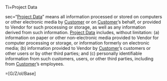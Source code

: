 Ti=Project Data

sec=“<a href='#Def.Project_Data.sec' class='definedterm'>Project Data</a>” means all information processed or stored on computers or other electronic media by <a href='#Def.Customer.sec' class='definedterm'>Customer</a> or on <a href='#Def.Customer.sec' class='definedterm'>Customer</a>’s behalf, or provided to Vendor for such processing or storage, as well as any information derived from such information. <a href='#Def.Project_Data.sec' class='definedterm'>Project Data</a> includes, without limitation: (a) information on paper or other non-electronic media provided to Vendor for computer processing or storage, or information formerly on electronic media; (b) information provided to Vendor by <a href='#Def.Customer.sec' class='definedterm'>Customer</a>’s customers or other users or by other third parties; and (c) personally identifiable information from such customers, users, or other third parties, including from <a href='#Def.Customer.sec' class='definedterm'>Customer</a>’s employees.

=[G/Z/ol/Base]
